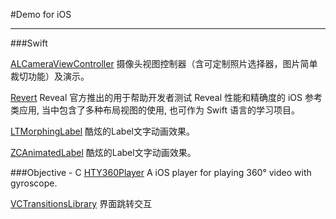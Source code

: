 #Demo for iOS


---

###Swift

[ALCameraViewController](https://github.com/AlexLittlejohn/ALCameraViewController)	摄像头视图控制器（含可定制照片选择器，图片简单裁切功能）及演示。

[Revert](https://github.com/revealapp/Revert/)	Reveal 官方推出的用于帮助开发者测试 Reveal 性能和精确度的 iOS 参考类应用, 当中包含了多种布局视图的使用, 也可作为 Swift 语言的学习项目。

[LTMorphingLabel](https://github.com/lexrus/LTMorphingLabel)	酷炫的Label文字动画效果。

[ZCAnimatedLabel](https://github.com/overboming/ZCAnimatedLabel)	酷炫的Label文字动画效果。

###Objective - C
[HTY360Player](https://github.com/hanton/HTY360Player)	A iOS player for playing 360° video with gyroscope.

[VCTransitionsLibrary](https://github.com/ColinEberhardt/VCTransitionsLibrary)	界面跳转交互
